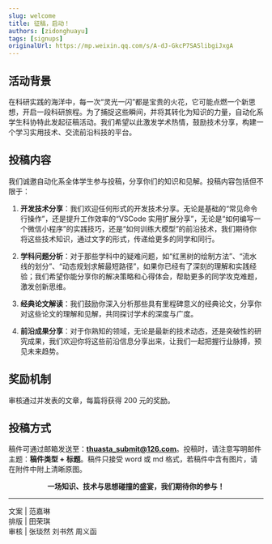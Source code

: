 ```yaml
---
slug: welcome
title: 征稿，启动！
authors: [zidonghuayu]
tags: [signups]
originalUrl: https://mp.weixin.qq.com/s/A-dJ-GkcP7SASlibgiJxgA
---     
```


## 活动背景

在科研实践的海洋中，每一次“灵光一闪”都是宝贵的火花，它可能点燃一个新思想，开启一段科研旅程。为了捕捉这些瞬间，并将其转化为知识的力量，自动化系学生科协特此发起征稿活动。我们希望以此激发学术热情，鼓励技术分享，构建一个学习实用技术、交流前沿科技的平台。

## 投稿内容

我们诚邀自动化系全体学生参与投稿，分享你们的知识和见解。<!-- truncate -->投稿内容包括但不限于：

1. **开发技术分享**：我们欢迎任何形式的开发技术分享。无论是基础的“常见命令行操作”，还是提升工作效率的“VSCode 实用扩展分享”，无论是“如何编写一个微信小程序”的实践技巧，还是“如何训练大模型”的前沿技术，我们期待你将这些技术知识，通过文字的形式，传递给更多的同学和同行。

2. **学科问题分析**：对于那些学科中的疑难问题，如“红黑树的绘制方法”、“流水线的划分”、“动态规划求解最短路径”，如果你已经有了深刻的理解和实践经验；我们希望你能分享你的解决策略和心得体会，帮助更多的同学攻克难题，激发创新思维。

3. **经典论文解读**：我们鼓励你深入分析那些具有里程碑意义的经典论文，分享你对这些论文的理解和见解，共同探讨学术的深度与广度。

4. **前沿成果分享**：对于你熟知的领域，无论是最新的技术动态，还是突破性的研究成果，我们欢迎你将这些前沿信息分享出来，让我们一起把握行业脉搏，预见未来趋势。

## 奖励机制

审核通过并发表的文章，每篇将获得 200 元的奖励。

## 投稿方式

稿件可通过邮箱发送至：**thuasta_submit@126.com**。投稿时，请注意写明邮件主题：**稿件类型 + 标题**。稿件只接受 word 或 md 格式，若稿件中含有图片，请在附件中附上清晰原图。

**<center>一场知识、技术与思想碰撞的盛宴，我们期待你的参与！</center>**

---

文案 | 范嘉琳  
排版 | 田荣琪  
审核 | 张琰然 刘书然 周义函
